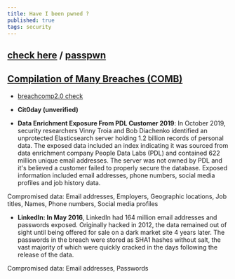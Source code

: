 ```yaml
---
title: Have I been pwned ?
published: true
tags: security
---
```

## [check here](https://haveibeenpwned.com/) / [passpwn](https://github.com/antonlindstrom/passpwn)

## [Compilation of Many Breaches (COMB)](https://cybernews.com/news/largest-compilation-of-emails-and-passwords-leaked-free/)
- [breachcomp2.0 check](https://cybernews.com/personal-data-leak-check/)

- **Cit0day (unverified)**

- **Data Enrichment Exposure From PDL Customer 2019**: In October 2019, security researchers Vinny Troia and Bob Diachenko identified an unprotected Elasticsearch server holding 1.2 billion records of personal data. The exposed data included an index indicating it was sourced from data enrichment company People Data Labs (PDL) and contained 622 million unique email addresses. The server was not owned by PDL and it's believed a customer failed to properly secure the database. Exposed information included email addresses, phone numbers, social media profiles and job history data.

Compromised data: Email addresses, Employers, Geographic locations, Job titles, Names, Phone numbers, Social media profiles

- **LinkedIn: In May 2016**, LinkedIn had 164 million email addresses and passwords exposed. Originally hacked in 2012, the data remained out of sight until being offered for sale on a dark market site 4 years later. The passwords in the breach were stored as SHA1 hashes without salt, the vast majority of which were quickly cracked in the days following the release of the data.

Compromised data: Email addresses, Passwords
